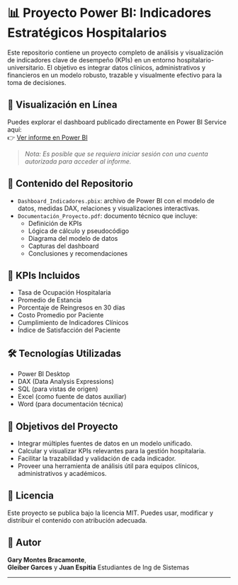 # 📊 Proyecto Power BI: Indicadores Estratégicos Hospitalarios

Este repositorio contiene un proyecto completo de análisis y visualización de indicadores clave de desempeño (KPIs) en un entorno hospitalario-universitario. El objetivo es integrar datos clínicos, administrativos y financieros en un modelo robusto, trazable y visualmente efectivo para la toma de decisiones.

## 🔗 Visualización en Línea

Puedes explorar el dashboard publicado directamente en Power BI Service aquí:  
👉 [Ver informe en Power BI](https://app.powerbi.com/groups/me/reports/6f05fa71-1c35-4d35-a07a-23b068e20716/c861036011b0aa4a342b?experience=power-bi)

> *Nota: Es posible que se requiera iniciar sesión con una cuenta autorizada para acceder al informe.*

## 📁 Contenido del Repositorio

- `Dashboard_Indicadores.pbix`: archivo de Power BI con el modelo de datos, medidas DAX, relaciones y visualizaciones interactivas.
- `Documentación_Proyecto.pdf`: documento técnico que incluye:
  - Definición de KPIs
  - Lógica de cálculo y pseudocódigo
  - Diagrama del modelo de datos
  - Capturas del dashboard
  - Conclusiones y recomendaciones

## 🧮 KPIs Incluidos

- Tasa de Ocupación Hospitalaria
- Promedio de Estancia
- Porcentaje de Reingresos en 30 días
- Costo Promedio por Paciente
- Cumplimiento de Indicadores Clínicos
- Índice de Satisfacción del Paciente

## 🛠️ Tecnologías Utilizadas

- Power BI Desktop
- DAX (Data Analysis Expressions)
- SQL (para vistas de origen)
- Excel (como fuente de datos auxiliar)
- Word (para documentación técnica)

## 📌 Objetivos del Proyecto

- Integrar múltiples fuentes de datos en un modelo unificado.
- Calcular y visualizar KPIs relevantes para la gestión hospitalaria.
- Facilitar la trazabilidad y validación de cada indicador.
- Proveer una herramienta de análisis útil para equipos clínicos, administrativos y académicos.

## 📄 Licencia

Este proyecto se publica bajo la licencia MIT. Puedes usar, modificar y distribuir el contenido con atribución adecuada.

## 🙋 Autor

**Gary Montes Bracamonte**,  
**Gleiber Garces** y 
**Juan Espitia**
Estudiantes de Ing de Sistemas

---
